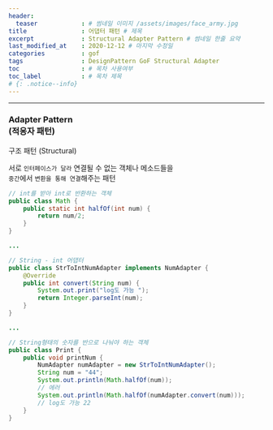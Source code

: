 ```yaml
---
header:
  teaser            : # 썸네일 이미지 /assets/images/face_army.jpg
title               : 어댑터 패턴 # 제목
excerpt             : Structural Adapter Pattern # 썸네일 한줄 요약
last_modified_at    : 2020-12-12 # 마지막 수정일
categories          : gof
tags                : DesignPattern GoF Structural Adapter
toc                 : # 목차 사용여부
toc_label           : # 목차 제목
# {: .notice--info}
---
```


---
### Adapter Pattern<br>(적응자 패턴)
구조 패턴 (Structural)

서로 `인터페이스가 달라` 연결될 수 없는 객체나 메소드들을  
`중간`에서 `변환을 통해 연결`해주는 패턴  

```java
// int를 받아 int로 반환하는 객체
public class Math {
    public static int halfOf(int num) {
        return num/2;
    }
}

...

// String - int 어댑터
public class StrToIntNumAdapter implements NumAdapter {
    @Override
    public int convert(String num) {
        System.out.print("log도 가능 ");
        return Integer.parseInt(num);
    }
}

...

// String형태의 숫자를 반으로 나눠야 하는 객체
public class Print {
    public void printNum {
        NumAdapter numAdapter = new StrToIntNumAdapter();
        String num = "44";
        System.out.println(Math.halfOf(num));  
        // 에러
        System.out.println(Math.halfOf(numAdapter.convert(num)));  
        // log도 가능 22
    }
}
```